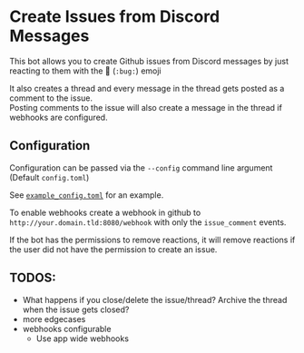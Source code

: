 # Create Issues from Discord Messages

This bot allows you to create Github issues from Discord messages by just reacting to them with the 🐛 (`:bug:`) emoji

It also creates a thread and every message in the thread gets posted as a comment to the issue.  
Posting comments to the issue will also create a message in the thread if webhooks are configured.

## Configuration

Configuration can be passed via the `--config` command line argument (Default `config.toml`)

See [`example_config.toml`](example_config.toml) for an example.

To enable webhooks create a webhook in github to `http://your.domain.tld:8080/webhook` with only the `issue_comment` events.

If the bot has the permissions to remove reactions, it will remove reactions if the user did not have the permission to create an issue.

## TODOS:

- What happens if you close/delete the issue/thread? Archive the thread when the issue gets closed?
- more edgecases
- webhooks configurable
    - Use app wide webhooks
